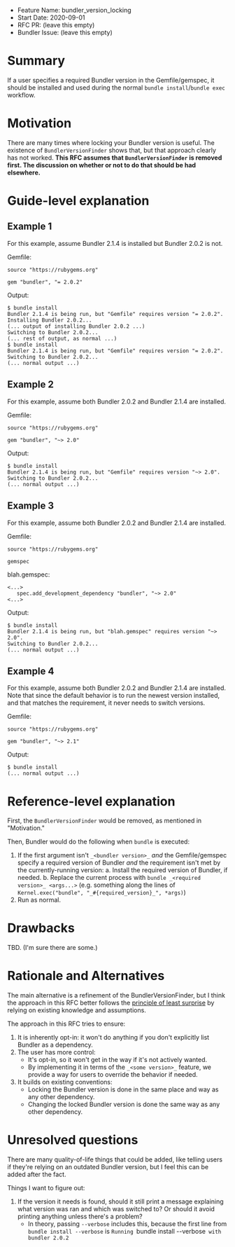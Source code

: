 - Feature Name: bundler_version_locking
- Start Date: 2020-09-01
- RFC PR: (leave this empty)
- Bundler Issue: (leave this empty)

# Summary

If a user specifies a required Bundler version in the Gemfile/gemspec, it should be installed and used during the normal `bundle install`/`bundle exec` workflow.

# Motivation

There are many times where locking your Bundler version is useful. The existence of `BundlerVersionFinder` shows that, but that approach clearly has not worked. **This RFC assumes that `BundlerVersionFinder` is removed first. The discussion on whether or not to do that should be had elsewhere.**

# Guide-level explanation

## Example 1

For this example, assume Bundler 2.1.4 is installed but Bundler 2.0.2 is not.

Gemfile:

```
source "https://rubygems.org"

gem "bundler", "= 2.0.2"
```

Output:

```
$ bundle install
Bundler 2.1.4 is being run, but "Gemfile" requires version "= 2.0.2".
Installing Bundler 2.0.2...
(... output of installing Bundler 2.0.2 ...)
Switching to Bundler 2.0.2...
(... rest of output, as normal ...)
$ bundle install
Bundler 2.1.4 is being run, but "Gemfile" requires version "= 2.0.2".
Switching to Bundler 2.0.2...
(... normal output ...)
```

## Example 2

For this example, assume both Bundler 2.0.2 and Bundler 2.1.4 are installed.

Gemfile:

```
source "https://rubygems.org"

gem "bundler", "~> 2.0"
```

Output:

```
$ bundle install
Bundler 2.1.4 is being run, but "Gemfile" requires version "~> 2.0".
Switching to Bundler 2.0.2...
(... normal output ...)
```

## Example 3

For this example, assume both Bundler 2.0.2 and Bundler 2.1.4 are installed.

Gemfile:

```
source "https://rubygems.org"

gemspec
```

blah.gemspec:

```
<...>
   spec.add_development_dependency "bundler", "~> 2.0"
<...>
```

Output:

```
$ bundle install
Bundler 2.1.4 is being run, but "blah.gemspec" requires version "~> 2.0".
Switching to Bundler 2.0.2...
(... normal output ...)
```

## Example 4

For this example, assume both Bundler 2.0.2 and Bundler 2.1.4 are installed.
Note that since the default behavior is to run the newest version installed, and that matches the requirement, it never needs to switch versions.

Gemfile:

```
source "https://rubygems.org"

gem "bundler", "~> 2.1"
```

Output:

```
$ bundle install
(... normal output ...)
```

# Reference-level explanation

First, the `BundlerVersionFinder` would be removed, as mentioned in "Motivation."

Then, Bundler would do the following when `bundle` is executed:

1. If the first argument isn't `_<bundler version>_` _and_ the Gemfile/gemspec specify a required version of Bundler _and_ the requirement isn't met by the currently-running version:
   a. Install the required version of Bundler, if needed.
   b. Replace the current process with `bundle _<required version>_ <args...>` (e.g. something along the lines of `Kernel.exec("bundle", "_#{required_version}_", *args)`)
2. Run as normal.

# Drawbacks

TBD. (I'm sure there are some.)

# Rationale and Alternatives

The main alternative is a refinement of the BundlerVersionFinder, but I think the approach in this RFC better follows the [principle of least surprise](https://en.wikipedia.org/wiki/Principle_of_least_astonishment) by relying on existing knowledge and assumptions.

The approach in this RFC tries to ensure:

1. It is inherently opt-in: it won't do anything if you don't explicitly list Bundler as a dependency.
2. The user has more control:
    - It's opt-in, so it won't get in the way if it's not actively wanted.
    - By implementing it in terms of the `_<some version>_` feature, we provide a way for users to override the behavior if needed.
3. It builds on existing conventions:
    - Locking the Bundler version is done in the same place and way as any other dependency.
    - Changing the locked Bundler version is done the same way as any other dependency.

# Unresolved questions

There are many quality-of-life things that could be added, like telling users if they're relying on an outdated Bundler version, but I feel this can be added after the fact.

Things I want to figure out:

1. If the version it needs is found, should it still print a message explaining what version was ran and which was switched to? Or should it avoid printing anything unless there's a problem?
   - In theory, passing `--verbose` includes this, because the first line from `bundle install --verbose` is `Running `bundle install --verbose` with bundler 2.0.2`
